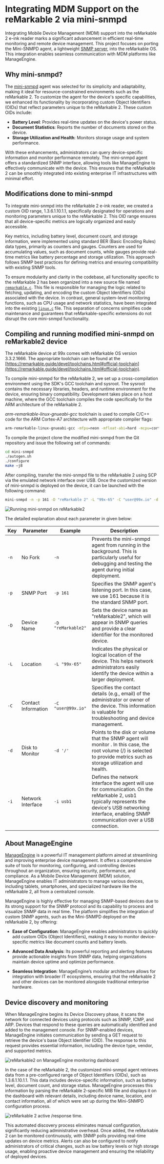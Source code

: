 # Integrating MDM Support on the reMarkable 2 via mini-snmpd

Integrating Mobile Device Management (MDM) support into the reMarkable 2 e-ink reader marks a significant advancement in efficient real-time monitoring and remote device management. This project focuses on porting the Mini-SNMPD agent, a lightweight [SNMP server](https://www.manageengine.com/network-monitoring/what-is-snmp.html), into the reMarkable OS. This integration enables seamless communication with MDM platforms like ManageEngine.

## Why mini-snmpd?
The [mini-snmpd](https://github.com/troglobit/mini-snmpd) agent was selected for its simplicity and adaptability, making it ideal for resource-constrained environments such as the reMarkable 2. To customize the agent for the device's specific capabilities, we enhanced its functionality by incorporating custom Object Identifiers (OIDs) that reflect parameters unique to the reMarkable 2. These custom OIDs include:

- **Battery Level**: Provides real-time updates on the device's power status.
- **Document Statistics**: Reports the number of documents stored on the device.
- **Storage Utilization and Health**: Monitors storage usage and system performance.

With these enhancements, administrators can query device-specific information and monitor performance remotely. The mini-snmpd agent offers a standardized SNMP interface, allowing tools like ManageEngine to effectively communicate with the device. This ensures that the  reMarkable 2 can be smoothly integrated into existing enterprise IT infrastructures with minimal effort.

## Modifications done to mini-snmpd
To integrate mini-snmpd into the reMarkable 2 e-ink reader, we created a custom OID range, 1.3.6.1.10.1.1, specifically designated for operations and monitoring parameters unique to the reMarkable 2. This OID range ensures that all device-specific metrics are logically organized and easily accessible.

Key metrics, including battery level, document count, and storage information, were implemented using standard BER (Basic Encoding Rules) data types, primarily as counters and gauges. Counters are used for accumulating values, such as document counts, while gauges provide real-time metrics like battery percentage and storage utilization. This approach follows SNMP best practices for defining metrics and  ensuring compatibility with existing SNMP tools.

To ensure modularity and clarity in the codebase, all functionality specific to the reMarkable 2 has been organized into a new source file named [`remarkable.c`](https://github.com/99x-incubator/remarkable-2-mdm/blob/main/mini-snmpd/remarkable.c). This file is responsible for managing the logic related to fetching, updating, and encoding the custom Object Identifiers (OIDs) associated with the device. In contrast, general system-level monitoring functions, such as CPU usage and network statistics, have been integrated into the existing [`linux.c`](https://github.com/99x-incubator/remarkable-2-mdm/blob/main/mini-snmpd/linux.c) file. This separation of concerns simplifies code maintenance and guarantees that reMarkable-specific extensions do not disrupt the core mini-snmpd functionality.

## Compiling and running modified mini-snmpd on reMarkable2 device

The reMarkable device at 99x comes with reMarkable OS version 3.3.2.1666. The appropriate toolchain can be found at the [https://remarkable.guide/devel/toolchains.html#official-toolchain](https://remarkable.guide/devel/toolchains.html#official-toolchain).

To compile mini-snmpd for the reMarkable 2, we set up a cross-compilation environment using the SDK's GCC toolchain and sysroot. The sysroot  contains the necessary libraries, headers, and runtime environment for the device, ensuring binary compatibility. Development takes place on a host machine, where the GCC toolchain compiles the code specifically for the ARM architecture of the reMarkable 2.

*arm-remarkable-linux-gnueabi-gcc* toolchain is used to compile C/C++ code for the ARM Cortex-A7 architecture with appropriate compiler flags:

```bash
arm-remarkable-linux-gnueabi-gcc -mfpu=neon -mfloat-abi=hard -mcpu=cortex-a7 --sysroot=$SDKTARGETSYSROOT
```

To compile the project clone the modified mini-snmpd from the Git repository and issue the following set of commands:

```bash
cd mini-snmpd
./autogen.sh
./configure
make –j8
```
After compiling, transfer the mini-snmpd file to the reMarkable 2 using SCP via the emulated network interface over USB. Once the customized version of mini-snmpd is deployed on the device, it can be launched with the following command:

```bash
mini-snmpd -n -p 161 -D "reMarkable 2" -L "99x-65" -C "user@99x.io" -d '/' -i usb1
```

![Running mini-snmpd on reMarkable2](https://raw.githubusercontent.com/99x-incubator/remarkable-2-mdm/refs/heads/main/resources/doc/minisnmpd-rm2.png)

The detailed explanation about each parameter in given below:

| Key   | Parameter           | Example            | Description                                                                                                                                                                                                  |
|-------|---------------------|--------------------|--------------------------------------------------------------------------------------------------------------------------------------------------------------------------------------------------------------|
| `-n`  | No Fork             | `-n`               | Prevents the mini-snmpd agent from running in the background. This is particularly useful for debugging and testing the agent during initial deployment.                                                     |
| `-p`  | SNMP Port           | `-p 161`           | Specifies the SNMP agent's listening port. In this case, we use 161 because it is the standard SNMP port.                                                                                                    |
| `-D`  | Device Name         | `-D "reMarkable2"` | Sets the device name as "reMarkable2", which will appear in SNMP queries and provide a clear identifier for the monitored device.                                                                            |
| `-L`  | Location            | `-L "99x-65"`      | Indicates the physical or logical location of the device. This helps network administrators easily identify the device within a larger deployment.                                                           |
| `-C`  | Contact Information | `-C "user@99x.io"` | Specifies the contact details (e.g., email) of the administrator or owner of the device. This information is valuable for troubleshooting and device management.                                             |
| `-d`  | Disk to Monitor     | `-d '/'`           | Points to the disk or volume that the SNMP agent will  monitor . In this case, the root volume (/) is selected to provide metrics such as storage  utilization  and health.                                  |
| `-i`  | Network Interface   | `-i usb1`          | Defines the network interface the agent will use for communication. On the reMarkable 2, usb1 typically represents the device's USB networking interface, enabling SNMP communication over a USB connection. |

## About ManageEngine
[ManageEngine](https://www.manageengine.com/about-us.html) is a powerful IT management platform aimed at streamlining and improving enterprise device management. It offers a comprehensive suite of tools for monitoring, configuring, and controlling devices throughout an organization, ensuring security, performance, and compliance. As a Mobile Device Management (MDM) solution, ManageEngine enables IT administrators to manage various devices, including tablets, smartphones, and specialized hardware like the reMarkable 2, all from a centralized console.

ManageEngine is highly effective for managing SNMP-based devices due to its strong support for the SNMP protocol and its capability to process and visualize SNMP data in real time. The platform simplifies the integration of custom SNMP agents, such as the Mini-SNMPD deployed on the reMarkable 2, by offering:

- **Ease of Configuration**: ManageEngine enables administrators to quickly add custom OIDs (Object Identifiers), making it easy to monitor device-specific metrics like document counts and battery levels.
    
-  **Advanced Data Analysis**: Its powerful reporting and alerting features provide actionable insights from SNMP data, helping organizations maintain device uptime and optimize performance.
    
-  **Seamless Integration**: ManageEngine’s modular architecture allows for integration with broader IT ecosystems, ensuring that the reMarkable 2 and other devices can be monitored alongside traditional enterprise hardware.

## Device discovery and monitoring
When ManageEngine begins its Device Discovery phase, it scans the network for connected devices using protocols such as SNMP, ICMP, and ARP. Devices that respond to these queries are automatically identified and added to the management console. For SNMP-enabled devices, ManageEngine initiates communication by sending a GET request to retrieve the device's base Object Identifier (OID). The response to this request provides essential information, including the device type, vendor, and supported metrics.

![reMarkable2 on ManageEngine monitoring dashboard](https://raw.githubusercontent.com/99x-incubator/remarkable-2-mdm/refs/heads/main/resources/doc/manageengine-rm2.png)

In the case of the reMarkable 2, the customized mini-snmpd agent retrieves data from a pre-configured range of Object Identifiers (OIDs), such as 1.3.6.1.10.1.1. This data includes device-specific information, such as battery level, document count, and storage status. ManageEngine processes this information by parsing the reMarkable 2-specific MIB file and displays it on the dashboard with relevant details, including device name, location, and contact information, all of which were set up during the Mini-SNMPD configuration process.

![reMarkable 2 active /response time.](https://raw.githubusercontent.com/99x-incubator/remarkable-2-mdm/refs/heads/main/resources/doc/rm2-response-sample.png)

This automated discovery process eliminates manual configuration, significantly reducing administrative overhead. Once added, the reMarkable 2 can be monitored continuously, with SNMP polls providing real-time updates on device metrics. Alerts can also be configured to notify administrators of critical changes, such as low battery levels or high storage usage, enabling proactive device management and ensuring the reliability of deployed devices.
